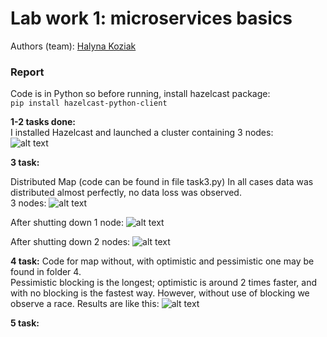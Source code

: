 # Lab work 1: microservices basics
Authors (team): [Halyna Koziak](https://github.com/hkoziak)

### Report
Code is in Python so before running, install hazelcast package:   
```pip install hazelcast-python-client```

**1-2 tasks done:**    
I installed Hazelcast and launched a cluster containing 3 nodes:   
![alt text](https://github.com/hkoziak/microservices_apz/blob/hazelcast_lab/report_images/tasks1_2.png?raw=true)

**3 task:**   

Distributed Map (code can be found in file task3.py)
In all cases data was distributed almost perfectly, no data loss was observed.   
3 nodes:
![alt text](https://github.com/hkoziak/microservices_apz/blob/hazelcast_lab/report_images/task3_3nodes.png?raw=true)

After shutting down 1 node:
![alt text](https://github.com/hkoziak/microservices_apz/blob/hazelcast_lab/report_images/task3_2nodes.png?raw=true)

After shutting down 2 nodes:
![alt text](https://github.com/hkoziak/microservices_apz/blob/hazelcast_lab/report_images/task3_1node.png?raw=true)

**4 task:** 
Code for map without, with optimistic and pessimistic one may be found in folder 4.   
Pessimistic blocking is the longest; optimistic is around 2 times faster, and with no blocking is the fastest way.
However, without use of blocking we observe a race.
Results are like this:
![alt text](https://github.com/hkoziak/microservices_apz/blob/hazelcast_lab/report_images/task4_no_blocking.png?raw=true)

**5 task:** 
